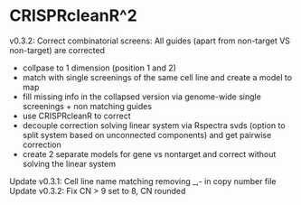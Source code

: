 # CRISPRcleanR^2

v0.3.2: Correct combinatorial screens:
All guides (apart from non-target VS non-target) are corrected
- collpase to 1 dimension (position 1 and 2)
- match with single screenings of the same cell line and create a model to map
- fill missing info in the collapsed version via genome-wide single screenings + non matching guides
- use CRISPRcleanR to correct
- decouple correction solving linear system via Rspectra svds (option to split system based on unconnected components) and get pairwise correction
- create 2 separate models for gene vs nontarget and correct without solving the linear system

Update v0.3.1: Cell line name matching removing _,- in copy number file
Update v0.3.2: Fix CN > 9 set to 8, CN rounded


